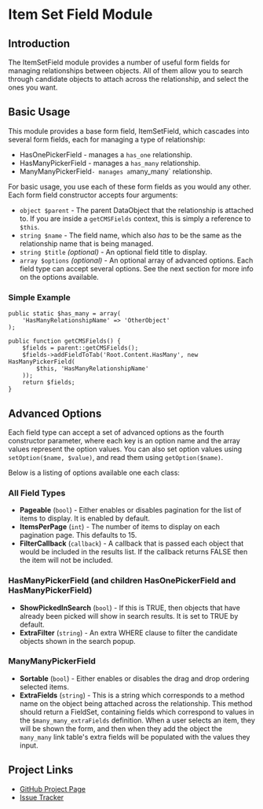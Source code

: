 # Item Set Field Module

## Introduction

The ItemSetField module provides a number of useful form fields for managing
relationships between objects. All of them allow you to search through candidate
objects to attach across the relationship, and select the ones you want.

## Basic Usage

This module provides a base form field, ItemSetField, which cascades into
several form fields, each for managing a type of relationship:

*  HasOnePickerField - manages a `has_one` relationship.
*  HasManyPickerField - manages a `has_many` relationship.
*  ManyManyPickerField` - manages a `many_many` relationship.

For basic usage, you use each of these form fields as you would any other. Each
form field constructor accepts four arguments:

* `object $parent` - The parent DataObject that the relationship is attached
   to. If you are inside a `getCMSFields` context, this is simply a reference
   to `$this`.
*  `string $name` - The field name, which also _has_ to be the same as the
   relationship name that is being managed.
*  `string $title` _(optional)_ - An optional field title to display.
*  `array $options` _(optional)_ - An optional array of advanced options. Each
   field type can accept several options. See the next section for more info
   on the options available.

### Simple Example

    public static $has_many = array(
        'HasManyRelationshipName' => 'OtherObject'
    );
    
    public function getCMSFields() {
        $fields = parent::getCMSFields();
        $fields->addFieldToTab('Root.Content.HasMany', new HasManyPickerField(
            $this, 'HasManyRelationshipName'
        ));
        return $fields;
    }

## Advanced Options

Each field type can accept a set of advanced options as the fourth constructor
parameter, where each key is an option name and the array values represent the
option values. You can also set option values using `setOption($name, $value)`,
and read them using `getOption($name)`.

Below is a listing of options available one each class:

### All Field Types

*  **Pageable** (`bool`) - Either enables or disables pagination for the list of
   items to display. It is enabled by default.
*  **ItemsPerPage** (`int`) - The number of items to display on each pagination
   page. This defaults to 15.
*  **FilterCallback** (`callback`) - A callback that is passed each object that
   would be included in the results list. If the callback returns FALSE then the
   item will not be included.

### HasManyPickerField (and children HasOnePickerField and HasManyPickerField)
*  **ShowPickedInSearch** (`bool`) - If this is TRUE, then objects that have
   already been picked will show in search results. It is set to TRUE by
   default.
*  **ExtraFilter** (`string`) - An extra WHERE clause to filter the candidate
   objects shown in the search popup.

### ManyManyPickerField

*  **Sortable** (`bool`) - Either enables or disables the drag and drop ordering
   selected items.
*  **ExtraFields** (`string`) - This is a string which corresponds to a method
   name on the object being attached across the relationship. This method should
   return a FieldSet, containing fields which correspond to values in the
   `$many_many_extraFields` definition. When a user selects an item, they will
   be shown the form, and then when they add the object the `many_many` link
   table's extra fields will be populated with the values they input.

## Project Links
*  [GitHub Project Page](https://github.com/ajshort/silverstripe-itemsetfield)
*  [Issue Tracker](https://github.com/ajshort/silverstripe-itemsetfield/issues)